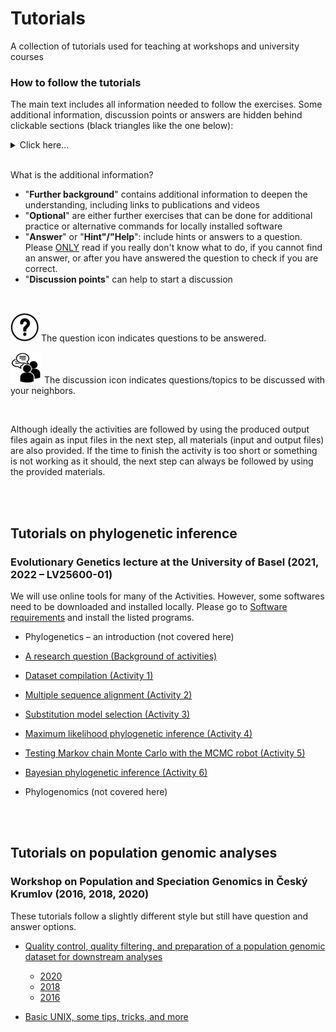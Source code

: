 # Tutorials

A collection of tutorials used for teaching at workshops and university courses

### How to follow the tutorials

The main text includes all information needed to follow the exercises. Some additional information, discussion points or answers are hidden behind clickable sections (black triangles like the one below):

 <details>
  <summary>Click here...</summary>  
  
--------

... and the hidden information is revealed.

--------
</details>

<br/>

What is the additional information?

* "**Further background**" contains additional information to deepen the understanding, including links to publications and videos
* "**Optional**" are either further exercises that can be done for additional practice or alternative commands for locally installed software
* "**Answer**" or "**Hint"/"Help**": include hints or answers to a question. Please <ins>ONLY</ins> read if you really don't know what to do, if you cannot find an answer, or after you have answered the question to check if you are correct.
* "**Discussion points**" can help to start a discussion

<br/>

![](./img/question_icon.png) The question icon indicates questions to be answered.

![](./img/discussion_icon.png) The discussion icon indicates questions/topics to be discussed with your neighbors.

<br/>

Although ideally the activities are followed by using the produced output files again as input files in the next step, all materials (input and output files) are also provided. If the time to finish the activity is too short or something is not working as it should, the next step can always be followed by using the provided materials.


<br/><br/>
## Tutorials on phylogenetic inference
### Evolutionary Genetics lecture at the University of Basel (2021, 2022 – LV25600-01)

We will use online tools for many of the Activities. However, some softwares need to be downloaded and installed locally. Please go to [Software requirements](./software_requirements.md) and install the listed programs.


* Phylogenetics – an introduction (not covered here)

* [A research question (Background of activities)](./research_question/README.md)

* [Dataset compilation (Activity 1)](./dataset_compilation/README.md)

* [Multiple sequence alignment (Activity 2)](./multiple_sequence_alignment/README.md)

* [Substitution model selection (Activity 3)](./substitution_model_selection/README.md)

* [Maximum likelihood phylogenetic inference (Activity 4)](./maximum_likelihood_phylogenetic_inf/README.md)

* [Testing Markov chain Monte Carlo with the MCMC robot (Activity 5)](./mcmc_robot/README.md)

* [Bayesian phylogenetic inference (Activity 6)](./bayesian_phylogenetic_inference/README.md)

* Phylogenomics (not covered here)

<br/><br/>
## Tutorials on population genomic analyses
### Workshop on Population and Speciation Genomics in Český Krumlov (2016, 2018, 2020)

These tutorials follow a slightly different style but still have question and answer options.

* [Quality control, quality filtering, and preparation of a population genomic dataset for downstream analyses](http://evomics.org/learning/population-and-speciation-genomics/2020-population-and-speciation-genomics/first-steps-in-genomic-data-analysis/)

	* [2020](http://evomics.org/learning/population-and-speciation-genomics/2020-population-and-speciation-genomics/first-steps-in-genomic-data-analysis/)
	* [2018](http://evomics.org/learning/population-and-speciation-genomics/2018-population-and-speciation-genomics/vcf-activity/) 
	* [2016](http://evomics.org/learning/population-and-speciation-genomics/2016-population-and-speciation-genomics/fileformats-vcftools-plink/)


* [Basic UNIX, some tips, tricks, and more](http://evomics.org/learning/population-and-speciation-genomics/2018-population-and-speciation-genomics/unix-activity/)